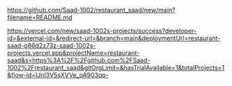 https://github.com/Saad-1002/restaurant_saad/new/main?filename=README.md

https://vercel.com/new/saad-1002s-projects/success?developer-id=&external-id=&redirect-url=&branch=main&deploymentUrl=restaurant-saad-g86d2z73z-saad-1002s-projects.vercel.app&projectName=restaurant-saad&s=https%3A%2F%2Fgithub.com%2FSaad-1002%2Frestaurant_saad&gitOrgLimit=&hasTrialAvailable=1&totalProjects=1&flow-id=IJnl3V5sXVVe_oA903qp-
